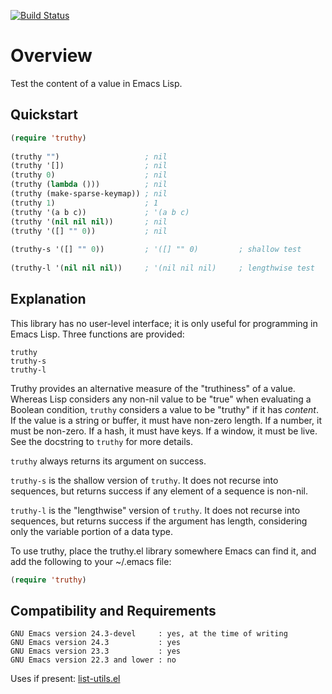 [![Build Status](https://secure.travis-ci.org/rolandwalker/truthy.png?branch=master)](http://travis-ci.org/rolandwalker/truthy)

Overview
========

Test the content of a value in Emacs Lisp.

Quickstart
----------

```lisp
(require 'truthy)
 
(truthy "")                   ; nil
(truthy '[])                  ; nil
(truthy 0)                    ; nil
(truthy (lambda ()))          ; nil
(truthy (make-sparse-keymap)) ; nil
(truthy 1)                    ; 1
(truthy '(a b c))             ; '(a b c)
(truthy '(nil nil nil))       ; nil
(truthy '([] "" 0))           ; nil
 
(truthy-s '([] "" 0))         ; '([] "" 0)         ; shallow test
 
(truthy-l '(nil nil nil))     ; '(nil nil nil)     ; lengthwise test
```

Explanation
-----------

This library has no user-level interface; it is only useful
for programming in Emacs Lisp.  Three functions are provided:

	truthy
	truthy-s
	truthy-l

Truthy provides an alternative measure of the "truthiness" of a
value.  Whereas Lisp considers any non-nil value to be "true" when
evaluating a Boolean condition, `truthy` considers a value to be
"truthy" if it has *content*.  If the value is a string or buffer,
it must have non-zero length.  If a number, it must be non-zero.
If a hash, it must have keys.  If a window, it must be live.  See
the docstring to `truthy` for more details.

`truthy` always returns its argument on success.

`truthy-s` is the shallow version of `truthy`.  It does not recurse
into sequences, but returns success if any element of a sequence is
non-nil.

`truthy-l` is the "lengthwise" version of `truthy`.  It does not
recurse into sequences, but returns success if the argument has
length, considering only the variable portion of a data type.

To use truthy, place the truthy.el library somewhere Emacs can find
it, and add the following to your ~/.emacs file:

```lisp
(require 'truthy)
```

Compatibility and Requirements
------------------------------

	GNU Emacs version 24.3-devel     : yes, at the time of writing
	GNU Emacs version 24.3           : yes
	GNU Emacs version 23.3           : yes
	GNU Emacs version 22.3 and lower : no

Uses if present: [list-utils.el](http://github.com/rolandwalker/list-utils)
